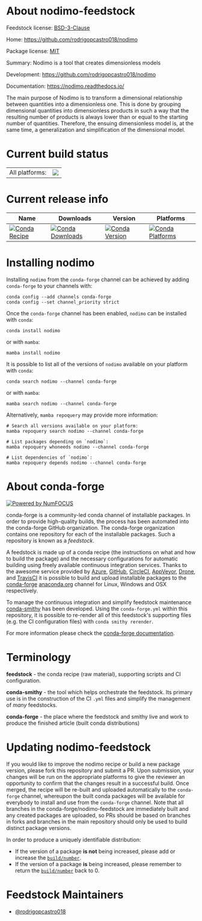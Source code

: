 About nodimo-feedstock
======================

Feedstock license: [BSD-3-Clause](https://github.com/conda-forge/nodimo-feedstock/blob/main/LICENSE.txt)

Home: https://github.com/rodrigopcastro018/nodimo

Package license: [MIT](https://github.com/rodrigopcastro018/nodimo/blob/main/LICENSE)

Summary: Nodimo is a tool that creates dimensionless models

Development: https://github.com/rodrigopcastro018/nodimo

Documentation: https://nodimo.readthedocs.io/

The main purpose of Nodimo is to transform a dimensional relationship between quantities into a dimensionless one. This is done by grouping dimensional quantities into dimensionless products in such a way that the resulting number of products is always lower than or equal to the starting number of quantities. Therefore, the ensuing dimensionless model is, at the same time, a generalization and simplification of the dimensional model.


Current build status
====================


<table><tr><td>All platforms:</td>
    <td>
      <a href="https://dev.azure.com/conda-forge/feedstock-builds/_build/latest?definitionId=23130&branchName=main">
        <img src="https://dev.azure.com/conda-forge/feedstock-builds/_apis/build/status/nodimo-feedstock?branchName=main">
      </a>
    </td>
  </tr>
</table>

Current release info
====================

| Name | Downloads | Version | Platforms |
| --- | --- | --- | --- |
| [![Conda Recipe](https://img.shields.io/badge/recipe-nodimo-green.svg)](https://anaconda.org/conda-forge/nodimo) | [![Conda Downloads](https://img.shields.io/conda/dn/conda-forge/nodimo.svg)](https://anaconda.org/conda-forge/nodimo) | [![Conda Version](https://img.shields.io/conda/vn/conda-forge/nodimo.svg)](https://anaconda.org/conda-forge/nodimo) | [![Conda Platforms](https://img.shields.io/conda/pn/conda-forge/nodimo.svg)](https://anaconda.org/conda-forge/nodimo) |

Installing nodimo
=================

Installing `nodimo` from the `conda-forge` channel can be achieved by adding `conda-forge` to your channels with:

```
conda config --add channels conda-forge
conda config --set channel_priority strict
```

Once the `conda-forge` channel has been enabled, `nodimo` can be installed with `conda`:

```
conda install nodimo
```

or with `mamba`:

```
mamba install nodimo
```

It is possible to list all of the versions of `nodimo` available on your platform with `conda`:

```
conda search nodimo --channel conda-forge
```

or with `mamba`:

```
mamba search nodimo --channel conda-forge
```

Alternatively, `mamba repoquery` may provide more information:

```
# Search all versions available on your platform:
mamba repoquery search nodimo --channel conda-forge

# List packages depending on `nodimo`:
mamba repoquery whoneeds nodimo --channel conda-forge

# List dependencies of `nodimo`:
mamba repoquery depends nodimo --channel conda-forge
```


About conda-forge
=================

[![Powered by
NumFOCUS](https://img.shields.io/badge/powered%20by-NumFOCUS-orange.svg?style=flat&colorA=E1523D&colorB=007D8A)](https://numfocus.org)

conda-forge is a community-led conda channel of installable packages.
In order to provide high-quality builds, the process has been automated into the
conda-forge GitHub organization. The conda-forge organization contains one repository
for each of the installable packages. Such a repository is known as a *feedstock*.

A feedstock is made up of a conda recipe (the instructions on what and how to build
the package) and the necessary configurations for automatic building using freely
available continuous integration services. Thanks to the awesome service provided by
[Azure](https://azure.microsoft.com/en-us/services/devops/), [GitHub](https://github.com/),
[CircleCI](https://circleci.com/), [AppVeyor](https://www.appveyor.com/),
[Drone](https://cloud.drone.io/welcome), and [TravisCI](https://travis-ci.com/)
it is possible to build and upload installable packages to the
[conda-forge](https://anaconda.org/conda-forge) [anaconda.org](https://anaconda.org/)
channel for Linux, Windows and OSX respectively.

To manage the continuous integration and simplify feedstock maintenance
[conda-smithy](https://github.com/conda-forge/conda-smithy) has been developed.
Using the ``conda-forge.yml`` within this repository, it is possible to re-render all of
this feedstock's supporting files (e.g. the CI configuration files) with ``conda smithy rerender``.

For more information please check the [conda-forge documentation](https://conda-forge.org/docs/).

Terminology
===========

**feedstock** - the conda recipe (raw material), supporting scripts and CI configuration.

**conda-smithy** - the tool which helps orchestrate the feedstock.
                   Its primary use is in the construction of the CI ``.yml`` files
                   and simplify the management of *many* feedstocks.

**conda-forge** - the place where the feedstock and smithy live and work to
                  produce the finished article (built conda distributions)


Updating nodimo-feedstock
=========================

If you would like to improve the nodimo recipe or build a new
package version, please fork this repository and submit a PR. Upon submission,
your changes will be run on the appropriate platforms to give the reviewer an
opportunity to confirm that the changes result in a successful build. Once
merged, the recipe will be re-built and uploaded automatically to the
`conda-forge` channel, whereupon the built conda packages will be available for
everybody to install and use from the `conda-forge` channel.
Note that all branches in the conda-forge/nodimo-feedstock are
immediately built and any created packages are uploaded, so PRs should be based
on branches in forks and branches in the main repository should only be used to
build distinct package versions.

In order to produce a uniquely identifiable distribution:
 * If the version of a package **is not** being increased, please add or increase
   the [``build/number``](https://docs.conda.io/projects/conda-build/en/latest/resources/define-metadata.html#build-number-and-string).
 * If the version of a package **is** being increased, please remember to return
   the [``build/number``](https://docs.conda.io/projects/conda-build/en/latest/resources/define-metadata.html#build-number-and-string)
   back to 0.

Feedstock Maintainers
=====================

* [@rodrigopcastro018](https://github.com/rodrigopcastro018/)


